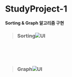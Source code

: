# StudyProject-1
<strong>Sorting &amp; Graph 알고리즘 구현</strong><br>
> ### Sorting![UI](https://user-images.githubusercontent.com/76520025/116522734-7b694700-a910-11eb-9317-0ba433eca198.JPG)
<br><br><br>
> ### Graph![UI](https://user-images.githubusercontent.com/76520025/116522756-82905500-a910-11eb-8974-8aacd9a8b6da.JPG)
